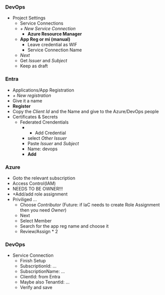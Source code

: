 ### DevOps

- Project Settings
  - Service Connections
  - *+ New Service Connection*
    - **Azure Resource Manager**
  - **App Reg or mi (manual)**
    - Leave credential as WIF
    - Service Connection Name
  - *Next*
  - Get *Issuer* and *Subject*
  - Keep as draft

### Entra

 - Applications/App Registration
 - *+ New registration*
 - Give it a name
 - **Register**
 - Copy the *Client Id* and the Name and give to the Azure/DevOps people
 - Certificates & Secrets
   - Federated Crendentials
     - + Add Credential
     - select *Other Issuer*
     - Paste *Issuer* and *Subject*
     - Name: devops
     - **Add**



### Azure
  - Goto the relevant subscription
  - Access Control(IAM)
  - NEEDS TO BE OWNER!!!
  - +Add/add role assignment
  - Priviliged ...
    - Choose *Contributor* (Future: if IaC needs to create Role Assignment then you need *Owner*)
    - Next
    - Select Member
    - Search for the app reg name and choose it
    - Review/Assign * 2

### DevOps

  - Service Connection
     - Finish Setup
     - SubscriptionId: ...
     - SubscriptionName: ...
     - ClientId: from Entra
     - Maybe also TenantId: ...
     - Verify and save





